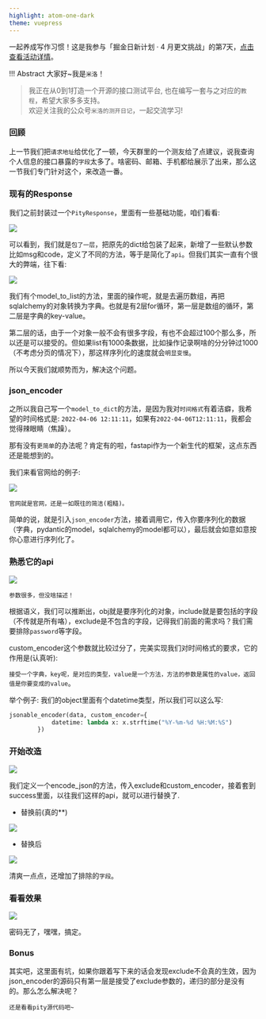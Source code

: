 ```yaml
---
highlight: atom-one-dark
theme: vuepress
---
```

一起养成写作习惯！这是我参与「掘金日新计划 · 4 月更文挑战」的第7天，[点击查看活动详情](https://juejin.cn/post/7080800226365145118 "https://juejin.cn/post/7080800226365145118")。

!!! Abstract 大家好~我是`米洛`！<br/>
> 我正在从0到1打造一个开源的接口测试平台, 也在编写一套与之对应的`教程`，希望大家多多支持。<br/>
> 欢迎关注我的公众号`米洛的测开日记`，一起交流学习! 

### 回顾

  上一节我们把`请求地址`给优化了一顿，今天群里的一个测友给了点建议，说我查询个人信息的接口暴露的`字段`太多了。啥密码、邮箱、手机都给展示了出来，那么这一节我们专门针对这个，来改造一番。
  
### 现有的Response

  我们之前封装过一个`PityResponse`，里面有一些基础功能，咱们看看:
  
![](https://files.mdnice.com/user/11504/929db29e-f639-47d5-b9fd-eff7b1bd5d05.png)

  可以看到，我们就是`包了一层`，把原先的dict给包装了起来，新增了一些默认参数比如msg和code，定义了不同的方法，等于是简化了`api`。但我们其实一直有个很大的弊端，往下看:
  
![](https://files.mdnice.com/user/11504/eac53bc5-e62a-4851-81ad-ed279235237f.png)

  我们有个model_to_list的方法，里面的操作呢，就是去遍历数组，再把sqlalchemy的对象转换为字典。也就是有2层for循环，第一层是数组的循环，第二层是字典的key-value。
  
  第二层的话，由于一个对象一般不会有很多字段，有也不会超过100个那么多，所以还是可以接受的。但如果list有1000条数据，比如操作记录啊啥的分分钟过1000（不考虑分页的情况下），那这样序列化的速度就会`明显变慢`。
  
  所以今天我们就顺势而为，解决这个问题。
  
### json_encoder

  之所以我自己写一个`model_to_dict`的方法，是因为我对`时间格式`有着洁癖，我希望的时间格式是: `2022-04-06 12:11:11`，如果有`2022-04-06T12:11:11`，我都会觉得辣眼睛（焦躁）。
  
  那有没有`更简单`的办法呢？肯定有的啦，fastapi作为一个新生代的框架，这点东西还是能想到的。
  
  我们来看官网给的例子:
  
![](https://files.mdnice.com/user/11504/1acecb9f-87ed-4748-addc-3d987f57a9cb.png)

  `官网就是官网，还是一如既往的简洁(粗糙)。`
  
  简单的说，就是引入`json_encoder`方法，接着调用它，传入你要序列化的数据（字典，pydantic的model，sqlalchemy的model都可以），最后就会如意如意按你心意进行序列化了。
  
### 熟悉它的api

![](https://files.mdnice.com/user/11504/eaacdfdc-7ee0-4934-aabe-7bc40914470e.png)

  `参数很多，但没啥描述！`
  
  根据语义，我们可以推断出，obj就是要序列化的对象，include就是要包括的字段（不传就是所有咯），exclude是不包含的字段，记得我们前面的需求吗？我们需要排除`password`等字段。

  custom_encoder这个参数就比较过分了，完美实现我们对时间格式的要求，它的作用是(认真听):
  
  `接受一个字典，key呢，是对应的类型，value是一个方法，方法的参数是属性的value，返回值是你要变成的value`。
  
  举个例子: 我们的object里面有个datetime类型，所以我们可以这么写:
  
```python
jsonable_encoder(data, custom_encoder={
            datetime: lambda x: x.strftime("%Y-%m-%d %H:%M:%S")
        })
```

### 开始改造

![](https://files.mdnice.com/user/11504/202d31c6-a59b-49bb-9be6-2c184662ed89.png)

  我们定义一个encode_json的方法，传入exclude和custom_encoder，接着套到success里面，以往我们这样的api，就可以进行替换了.
  
- 替换前(真的**)

![](https://files.mdnice.com/user/11504/1bb99e9b-6cd5-419f-b162-ec098c8a9751.png)

- 替换后

![](https://files.mdnice.com/user/11504/40ccb2cd-a02f-4e92-8c73-f8e65ab665d8.png)

  清爽一点点，还增加了排除的`字段`。
  
### 看看效果

![](https://files.mdnice.com/user/11504/92baba5f-2421-4d27-8e03-1eccc30b083e.png)

  密码无了，嘿嘿，搞定。
  
### Bonus

  其实吧，这里面有坑，如果你跟着写下来的话会发现exclude不会真的生效，因为json_encoder的源码只有第一层是接受了exclude参数的，递归的部分是没有的。那么怎么解决呢？

  `还是看看pity源代码吧~`


  
  
  
  